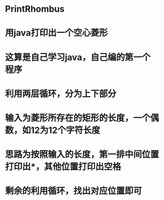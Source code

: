 # PrintRhombus
# 用java打印出一个空心菱形
# 这算是自己学习java，自己编的第一个程序
# 利用两层循环，分为上下部分
# 输入为菱形所存在的矩形的长度，一个偶数，如12为12个字符长度
# 思路为按照输入的长度，第一排中间位置打印出*，其他位置打印出空格
# 剩余的利用循环，找出对应位置即可
